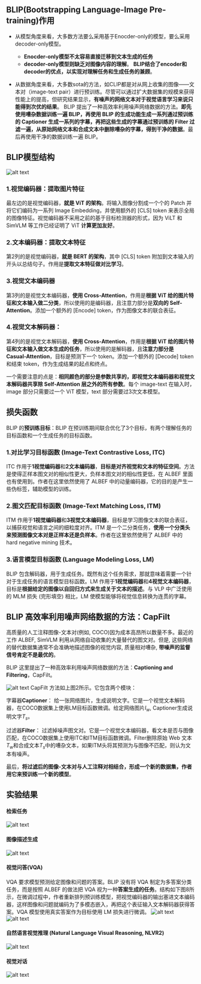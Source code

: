 ## BLIP(Bootstrapping Language-Image Pre-training)作用
- 从模型角度来看，大多数方法要么采用基于Enocder-only的模型，要么采用decoder-only模型。
  - **Enocder-only模型不太容易直接迁移到文本生成的任务**
  - **decoder-only模型则缺乏对图像内容的理解**。
**BLIP结合了encoder和decoder的优点，以实现对理解任务和生成任务的兼顾**。
  
- 从数据角度来看，大多数sota的方法，如CLIP都是对从网上收集的图像——文本对（image-text pair）进行预训练。尽管可以通过扩大数据集的规模来获得性能上的提高，但研究结果显示，**有噪声的网络文本对于视觉语言学习来说只能得到次优的结果**。
BLIP 提出了一种高效率利用噪声网络数据的方法。**即先使用嘈杂数据训练一遍 BLIP，再使用 BLIP 的生成功能生成一系列通过预训练的 Captioner 生成一系列的字幕，再把这些生成的字幕通过预训练的 Filter 过滤一遍，从原始网络文本和合成文本中删除嘈杂的字幕，得到干净的数据**。最后再使用干净的数据训练一遍 BLIP。

## BLIP模型结构
![alt text](v2-84e840678dcfdf82793e204f20e4fffa_b.jpg)
### 1.视觉编码器：提取图片特征
最左边的是视觉编码器，**就是 ViT 的架构**。将输入图像分割成一个个的 Patch 并将它们编码为一系列 Image Embedding，并使用额外的 [CLS] token 来表示全局的图像特征。视觉编码器不采用之前的基于目标检测器的形式，因为 ViLT 和 SimVLM 等工作已经证明了 ViT **计算更加友好**。

### 2.文本编码器：提取文本特征
第2列的是视觉编码器，**就是 BERT 的架构**，其中 [CLS] token 附加到文本输入的开头以总结句子。作用是**提取文本特征做对比学习**。

### 3.视觉文本编码器
第3列的是视觉文本编码器，**使用 Cross-Attention**，作用是**根据 ViT 给的图片特征和文本输入做二分类**，所以使用的是编码器，且注意力部分是**双向的 Self-Attention**。添加一个额外的 [Encode] token，作为图像文本的联合表征。

### 4.视觉文本解码器：
第4列的是视觉文本解码器，**使用 Cross-Attention**，作用是**根据 ViT 给的图片特征和文本输入做文本生成的任务**，所以使用的是解码器，且**注意力部分是 Casual-Attention**，目标是预测下一个 token。添加一个额外的 [Decode] token 和结束 token，作为生成结果的起点和终点。


一个需要注意的点是：**相同颜色的部分是参数共享的，即视觉文本编码器和视觉文本解码器共享除 Self-Attention 层之外的所有参数**。每个 image-text 在输入时，image 部分只需要过一个 ViT 模型，text 部分需要过3次文本模型。


## 损失函数
BLIP 的**预训练目标**：BLIP 在预训练期间联合优化了3个目标，有两个理解任务的目标函数和一个生成任务的目标函数。

### 1.对比学习目标函数 (Image-Text Contrastive Loss, ITC)
ITC 作用于**1视觉编码器**和**2文本编码器**，**目标是对齐视觉和文本的特征空间**。方法是使得正样本图文对的相似性更大，负样本图文对的相似性更低，在 ALBEF 里面也有使用到。作者在这里依然使用了 ALBEF 中的动量编码器，它的目的是产生一些伪标签，辅助模型的训练。

### 2.图文匹配目标函数 (Image-Text Matching Loss, ITM)

ITM 作用于**1视觉编码器**和**3视觉文本编码器**，目标是学习图像文本的联合表征，以捕获视觉和语言之间的细粒度对齐。ITM 是一个二分类任务，**使用一个分类头来预测图像文本对是正样本还是负样本**。作者在这里依然使用了 ALBEF 中的 hard negative mining 技术。

### 3.语言模型目标函数 (Language Modeling Loss, LM)
BLIP 包含解码器，用于生成任务。既然有这个任务需求，那就意味着需要一个针对于生成任务的语言模型目标函数。LM 作用于**1视觉编码器**和**4视觉文本编码器**，目标是**根据给定的图像以自回归方式来生成关于文本的描述**。与 VLP 中广泛使用的 MLM 损失 (完形填空) 相比，LM 使模型能够将视觉信息转换为连贯的字幕。



## BLIP 高效率利用噪声网络数据的方法：CapFilt
高质量的人工注释图像-文本对(例如, COCO)因为成本高昂所以数量不多。最近的工作 ALBEF, SimVLM 利用从网络自动收集的大量替代的图文对。但是, 这些网络的替代数据集通常不会准确地描述图像的视觉内容, 质量相对嘈杂, **带噪声的监督信号肯定不是最优的**。

BLIP 这里提出了一种高效率利用噪声网络数据的方法：**Captioning and Filtering**，CapFilt。

![alt text](v2-589a037de2d7b47d2f6042505f2b46b9_b.jpg)
CapFilt 方法如上图2所示。它包含两个模块：

字幕器**Captioner**： 给一张网络图片，生成说明文字。它是一个视觉文本解码器，在COCO数据集上使用LM目标函数微调。给定网络图片$I_w$, Captioner生成说明文字$T_s$。

过滤器**Filter**： 过滤掉噪声图文对。它是一个视觉文本编码器，看文本是否与图像匹配，在COCO数据集上使用ITC和ITM目标函数微调。Filter删除原始 Web 文本$T_w$和合成文本$T_s$中的嘈杂文本，如果ITM头将其预测为与图像不匹配，则认为文本有噪声。

最后，**将过滤后的图像-文本对与人工注释对相结合，形成一个新的数据集，作者用它来预训练一个新的模型**。


## 实验结果
#### 检索任务
![alt text](v2-8b05b4c9d766c9841c13f1a1348910d6_b.jpg)
#### 图像描述生成
![alt text](v2-5b0d784873d8d81007efcee7e0dee25c_b.jpg)
#### 视觉问答(VQA)
VQA 要求模型预测给定图像和问题的答案。BLIP 没有将 VQA 制定为多答案分类任务，而是按照 ALBEF 的做法把 VQA 视为一种**答案生成的任务**。结构如下图8所示，在微调过程中，作者重新排列预训练模型，把视觉编码器的输出塞进文本编码器，这样图像和问题就编码为了多模态嵌入，再把这个表征输入文本解码器获得答案。VQA 模型使用真实答案作为目标使用 LM 损失进行微调。
![alt text](v2-4bd0f5503879975e1d4c49795dd96fdb_b.jpg)
![alt text](v2-60038ab4f1dca09d064e9a03c8ce5260_b.jpg)

#### 自然语言视觉推理 (Natural Language Visual Reasoning, NLVR2) 
![alt text](v2-a1ed3df7f1f73d4e650d0cfc2cbffe50_b.jpg)

#### 视觉对话
![alt text](v2-7cb6b26e3d0186ddd3c94a00654f3cc7_b.jpg)
